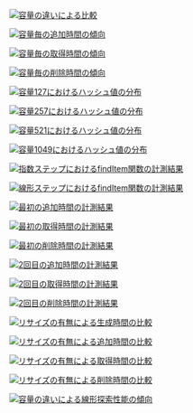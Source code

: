 
[![容量の違いによる比較](https://i.imgur.com/x7F28QXl.png)](http://i.imgur.com/x7F28QX.png)

[![容量毎の追加時間の傾向](https://i.imgur.com/qQEf9cpl.png)](http://i.imgur.com/qQEf9cp.png)

[![容量毎の取得時間の傾向](https://i.imgur.com/rtBFxzil.png)](http://i.imgur.com/rtBFxzi.png)

[![容量毎の削除時間の傾向](https://i.imgur.com/iq3NLlzl.png)](http://i.imgur.com/iq3NLlz.png)

[![容量127におけるハッシュ値の分布](https://i.imgur.com/XUiPJzWl.png)](http://i.imgur.com/XUiPJzW.png)

[![容量257におけるハッシュ値の分布](https://i.imgur.com/jTHmHOIl.png)](http://i.imgur.com/jTHmHOI.png)

[![容量521におけるハッシュ値の分布](https://i.imgur.com/2VZe7JHl.png)](http://i.imgur.com/2VZe7JH.png)

[![容量1049におけるハッシュ値の分布](https://i.imgur.com/Nx0mLWwl.png)](http://i.imgur.com/Nx0mLWw.png)

[![指数ステップにおけるfindItem関数の計測結果](https://i.imgur.com/PVbtlY4l.png)](http://i.imgur.com/PVbtlY4.png)

[![線形ステップにおけるfindItem関数の計測結果](https://i.imgur.com/phxmauNl.png)](http://i.imgur.com/phxmauN.png)

[![最初の追加時間の計測結果](https://i.imgur.com/Chrqsd0l.png)](http://i.imgur.com/Chrqsd0.png)

[![最初の取得時間の計測結果](https://i.imgur.com/gmzu0kcl.png)](http://i.imgur.com/gmzu0kc.png)

[![最初の削除時間の計測結果](https://i.imgur.com/OWaIy9zl.png)](http://i.imgur.com/OWaIy9z.png)

[![2回目の追加時間の計測結果](https://i.imgur.com/60PmMyol.png)](http://i.imgur.com/60PmMyo.png)

[![2回目の取得時間の計測結果](https://i.imgur.com/t197gbnl.png)](http://i.imgur.com/t197gbn.png)

[![2回目の削除時間の計測結果](https://i.imgur.com/piSnNh7l.png)](http://i.imgur.com/piSnNh7.png)

[![リサイズの有無による生成時間の比較](https://i.imgur.com/ZttjIBHl.png)](http://i.imgur.com/ZttjIBH.png)

[![リサイズの有無による追加時間の比較](https://i.imgur.com/KnNwzf0l.png)](http://i.imgur.com/KnNwzf0.png)

[![リサイズの有無による取得時間の比較](https://i.imgur.com/0VH0ux6l.png)](http://i.imgur.com/0VH0ux6.png)

[![リサイズの有無による削除時間の比較](https://i.imgur.com/izw3ikul.png)](http://i.imgur.com/izw3iku.png)

[![容量の違いによる線形探索性能の傾向](https://i.imgur.com/2jGq4LJl.png)](http://i.imgur.com/2jGq4LJ.png)
